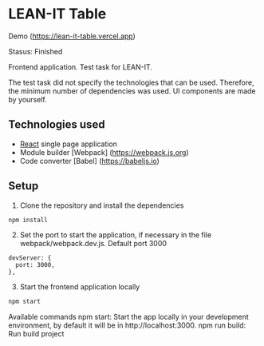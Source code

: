 # LEAN-IT Table

Demo (https://lean-it-table.vercel.app)

Stasus: Finished

Frontend application. Test task for LEAN-IT.

The test task did not specify the technologies that can be used. Therefore, the minimum number of dependencies was used.
UI components are made by yourself.

## Technologies used

- [React](https://reactjs.org/) single page application
- Module builder [Webpack] (https://webpack.js.org)
- Сode converter [Babel] (https://babeljs.io)

## Setup

1. Clone the repository and install the dependencies

```bash
npm install
```

2. Set the port to start the application, if necessary in the file webpack/webpack.dev.js. Default port 3000

```
devServer: {
  port: 3000,
},
```

3. Start the frontend application locally

```bash
npm start
```

Available commands
npm start: Start the app locally in your development environment, by default it will be in http://localhost:3000.
npm run build: Run build project
